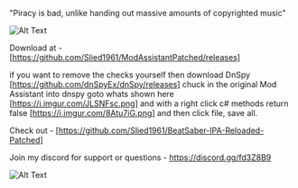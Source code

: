 "Piracy is bad, unlike handing out massive amounts of copyrighted music"

![Alt Text](https://i.imgur.com/2Oegpy0.png)

Download at - [https://github.com/Slied1961/ModAssistantPatched/releases]

if you want to remove the checks yourself then download DnSpy [https://github.com/dnSpyEx/dnSpy/releases]
chuck in the original Mod Assistant into dnspy goto whats shown here [https://i.imgur.com/JLSNFsc.png]
and with a right click c# methods return false [https://i.imgur.com/8Atu7iG.png] and then click file, save all.

Check out - [https://github.com/Slied1961/BeatSaber-IPA-Reloaded-Patched]

Join my discord for support or questions - https://discord.gg/fd3Z8B9

![Alt Text](https://i.imgur.com/CfHG7dT.gif)
